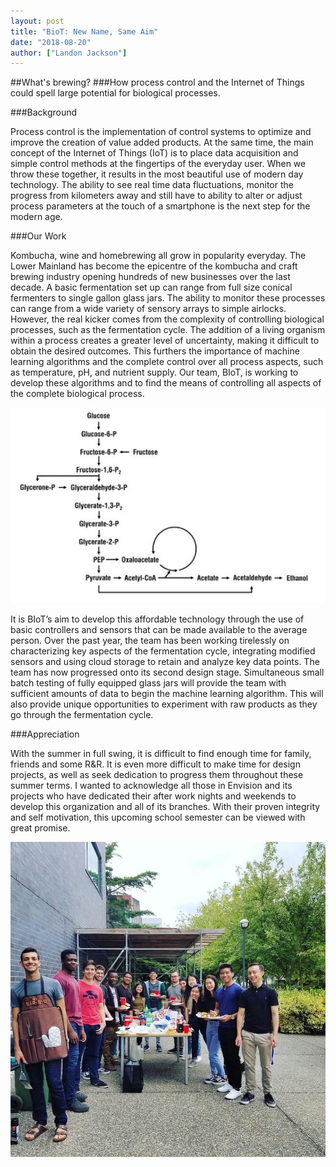 ```yaml
---
layout: post
title: "BioT: New Name, Same Aim"
date: "2018-08-20"
author: ["Landon Jackson"]
---
```



##What's brewing?
###How process control and the Internet of Things could spell large potential for biological processes.

###Background

Process control is the implementation of control systems to optimize and improve the creation of value added products. At the same time, the main concept of the Internet of Things (IoT) is to place data acquisition and simple control methods at the fingertips of the everyday user.  When we throw these together, it results in the most beautiful use of modern day technology.  The ability to see real time data fluctuations, monitor the progress from kilometers away and still have to ability to alter or adjust process parameters at the touch of a smartphone is the next step for the modern age.  

###Our Work

Kombucha, wine and homebrewing all grow in popularity everyday.  The Lower Mainland has become the epicentre of the kombucha and craft brewing industry opening hundreds of new businesses over the last decade.  A basic fermentation set up can range from full size conical fermenters to single gallon glass jars.  The ability to monitor these processes can range from a wide variety of sensory arrays to simple airlocks.  However, the real kicker comes from the complexity of controlling biological processes, such as the fermentation cycle.  The addition of a living organism within a process creates a greater level of uncertainty, making it difficult to obtain the desired outcomes.  This furthers the importance of machine learning algorithms and the complete control over all process aspects, such as temperature, pH, and nutrient supply.  Our team, BIoT, is working to develop these algorithms and to find the means of controlling all aspects of the complete biological process. 

![alt text](/assets/images/blog/BioT-NewName/pathway.JPG "Complexity of pathways arising from the anaerobic fermentation cycle")

It is BIoT’s aim to develop this affordable technology through the use of basic controllers and sensors that can be made available to the average person.  Over the past year, the team has been working tirelessly on characterizing key aspects of the fermentation cycle, integrating modified sensors and using cloud storage to retain and analyze key data points.  The team has now progressed onto its second design stage.  Simultaneous small batch testing of fully equipped glass jars will provide the team with sufficient amounts of data to begin the machine learning algorithm.  This will also provide unique opportunities to experiment with raw products as they go through the fermentation cycle.

###Appreciation

With the summer in full swing, it is difficult to find enough time for family, friends and some R&R.  It is even more difficult to make time for design projects, as well as seek dedication to progress them throughout these summer terms.  I wanted to acknowledge all those in Envision and its projects who have dedicated their after work nights and weekends to develop this organization and all of its branches. With their proven integrity and self motivation, this upcoming school semester can be viewed with great promise.

![alt text](/assets/images/blog/BioT-NewName/bbq.jpg "Envision R&R")